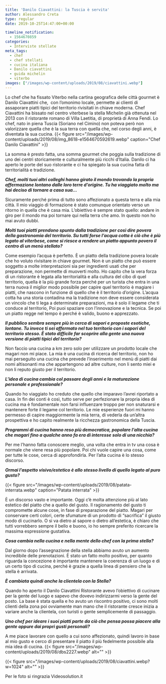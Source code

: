 ```yaml
---
title: 'Danilo Ciavattini: la Tuscia è servita'
author: Alessandro Creta
type: regular
date: 2019-10-25T14:47:00+00:00

timeline_notification:
  - 1564670859
categories:
  - Interviste stellate
meta_tags:
  - chef
  - chef stellati
  - cucina italiana
  - Danilo ciavattini
  - guida michelin
  - viterbo
images: ["/images/wp-content/uploads/2019/08/ciavattini.webp"]
---
```

Lo chef che ha fissato Viterbo nella cartina geografica delle città gourmet è Danilo Ciavattini che,&nbsp; con l’omonimo locale, permette ai clienti di assaporare piatti tipici del territorio rivisitati in chiave moderna. Chef Ciavattini ha bissato nel centro viterbese la stella Michelin già ottenuta nel 2013 con il ristorante romano di Villa Laetitia, di proprietà di Anna Fendi. Lo chef, nato in piena Tuscia (Soriano nel Cimino) non poteva però non valorizzare quella che è la sua terra con quella che, nel corso degli anni, è diventata la sua cucina. 
{{< figure src="/images/wp-content/uploads/2019/08/img_8618-e1564670592619.webp" caption="Chef Danilo Ciavattini" >}}
 

La somma è presto fatta, una somma gourmet che poggia sulla tradizione di uno dei centri storicamente e culturalmente più ricchi d’Italia. Danilo ci ha aperto le porte del suo ristorante e ci ha spiegato la sua cucina fatta di territorialità e tradizione.

**_Chef, molti tuoi altri colleghi hanno girato il mondo trovando la propria affermazione lontano dalle loro terre d’origine. Tu ha viaggiato molto ma hai deciso di tornare a casa sua…_**

Sicuramente perché prima di tutto sono affezionato a questa terra e alla mia città. Il mio viaggio di formazione è stato comunque orientato verso un ritorno in quella che è casa mia. L’obiettivo è sempre stato quello: andare in giro per il mondo ma poi tornare qui nella terra che amo. In questo non ho mai avuto dubbi.

**_Molti tuoi piatti prendono spunto dalla tradizione per così dire povera della gastronomia del territorio. Su tutti forse l’acqua cotta è ciò che è più legato al viterbese, come si riesce a rendere un piatto appunto povero il centro di un menù stellato?&nbsp;_**

Come esempio l’acqua è perfetto. È un piatto della tradizione povera locale che ho voluto rivisitare in chiave gourmet. Non è un piatto che può essere soggetto a molte interpretazioni sia per ingredienti usati che per preparazione, non permette di muoverti molto. Ho capito che la vera forza di un ristorante è legata alla territorialità e alla cultura del cibo di quel territorio, quella è la più grande forza perché per un turista che entra in una terra nuova il miglior modo possibile per capire quel territorio è magiare i piatti, che nascono in funzione di quello che è il territorio d’origine. L’acqua cotta ha una storia contadina ma la tradizione non deve essere considerata un vincolo che ti lega a determinate preparazioni, ma è solo il legame che ti conduce al territorio, Poi puoi spaziare con l’innovazione e la tecnica. Se poi un piatto regge nel tempo è perché è valido, buono e apprezzato.

**_Il pubblico sembra sempre più in cerca di sapori e proposte esotiche, lontane. Tu invece ti sei affermato nel tuo territorio con i sapori del territorio stesso. È stato difficile far scoprire alla gente una nuova versione di piatti tipici del territorio?_**

Non faccio una cucina a km zero solo per utilizzare un prodotto locale che magari non mi piace. La mia è una cucina di ricerca del territorio, non ho mai perseguito una cucina che prevede l’inserimento nel menù di piatti dai nomi altisonanti ma che appartengono ad altre culture, non li sento miei e non li reputo giusto per il territorio.

**_L’idea di cucina cambia col passare degli anni e la maturazione personale e professionale?_**

Quando ho viaggiato ho creduto che quello che imparavo l’avrei riportato a casa. In fin dei conti è così, tutto serve per perfezionare la propria idea di cucina ma è fondamentale non farsi influenzare troppo per non snaturarsi e mantenere forte il legame col territorio. Le mie esperienze fuori mi hanno permesso di capire maggiormente la mia terra, di vederla da un’altra prospettiva e ho capito realmente la ricchezza gastronomica della Tuscia.

**_Programmi di cucina hanno reso più democratica, popolare l’alta cucina che magari fino a qualche anno fa era di interesse solo di una nicchia?_**

Per me l’hanno fatta conoscere meglio, una volta che entra in tv una cosa è normale che viene resa più popolare. Poi chi vuole capire una cosa, come per tutte le cose, cerca di approfondirla. Per l’alta cucina è lo stesso discorso.

**_Ormai l’aspetto visivo/estetico è allo stesso livello di quello legato al puro gusto?_**


{{< figure src="/images/wp-content/uploads/2019/08/patata-interrata.webp" caption="Patata interrata" >}}


È un discorso vasto e importante. Oggi c’è molta attenzione più al lato estetico del piatto che a quello del gusto. Il ragionamento del gusto ti compromette alcune cose, in fase di preparazione del piatto. Magari per conservare certi colori, certe sfumature di un prodotto di “sacrifica” il giusto modo di cucinarlo. O si va dietro al sapore o dietro all’estetica, è chiaro che tutti vorrebbero sempre il bello e buono, io ho sempre preferito ricercare la massima espressione gustativa.

**_Cosa cambia nella cucina e nella mente dello chef con la prima stella?&nbsp;&nbsp;_**

Dal giorno dopo l’assegnazione della stella abbiamo avuto un aumento incredibile delle prenotazioni. È stato un fatto molto positivo, per quanto riguarda la concezione è importante mantenere la coerenza di un luogo e di un certo tipo di cucina, perché è grazie a quella linea di pensiero che la stella è arrivata.

**_È cambiata quindi anche la clientela con la Stella?_**

Quando ho aperto il Danilo Ciavattini Ristorante avevo l’obiettivo di cucinare per la gente del luogo e sapevo che dovevo indirizzarmi verso la gente del posto. La base è stata quella e ho avuto un riscontro positivo, ci sono molti clienti della zona poi ovviamente man mano che il ristorante cresce inizia a variare anche la clientela, con turisti o gente semplicemente di passaggio.

**_Uno chef per ideare i suoi piatti parte da ciò che pensa possa piacere alla gente oppure dai propri gusti personali?_**

A me piace lavorare con quello a cui sono affezionato, quindi lavoro in base al mio gusto e cerco di presentare il piatto il più fedelmente possibile alla mia idea di cucina.
{{< figure src="/images/wp-content/uploads/2019/08/dbs2227.webp" alt="" >}}


{{< figure src="/images/wp-content/uploads/2019/08/ciavattini.webp?w=1024" alt="" >}}
 

Per le foto si ringrazia Videosolution.it